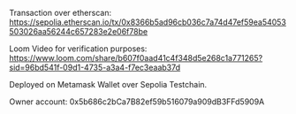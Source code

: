 Transaction over etherscan: https://sepolia.etherscan.io/tx/0x8366b5ad96cb036c7a74d47ef59ea54053503026aa56244c657283e2e06f78be

Loom Video for verification purposes: https://www.loom.com/share/b607f0aad41c4f348d5e268c1a771265?sid=96bd541f-09d1-4735-a3a4-f7ec3eaab37d

Deployed on Metamask Wallet over Sepolia Testchain.

Owner account: 0x5b686c2bCa7B82ef59b516079a909dB3FFd5909A 
